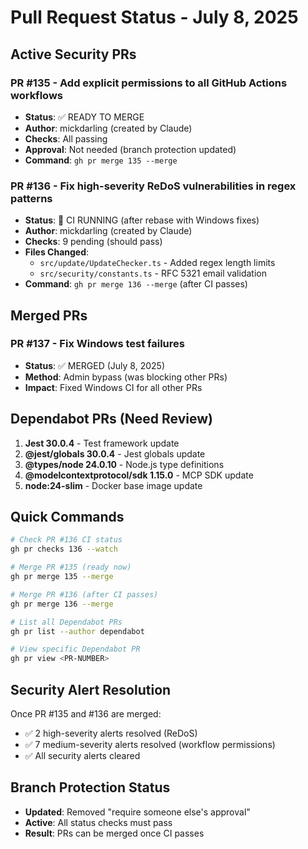 # Pull Request Status - July 8, 2025

## Active Security PRs

### PR #135 - Add explicit permissions to all GitHub Actions workflows
- **Status**: ✅ READY TO MERGE
- **Author**: mickdarling (created by Claude)
- **Checks**: All passing
- **Approval**: Not needed (branch protection updated)
- **Command**: `gh pr merge 135 --merge`

### PR #136 - Fix high-severity ReDoS vulnerabilities in regex patterns  
- **Status**: 🔄 CI RUNNING (after rebase with Windows fixes)
- **Author**: mickdarling (created by Claude)
- **Checks**: 9 pending (should pass)
- **Files Changed**:
  - `src/update/UpdateChecker.ts` - Added regex length limits
  - `src/security/constants.ts` - RFC 5321 email validation
- **Command**: `gh pr merge 136 --merge` (after CI passes)

## Merged PRs

### PR #137 - Fix Windows test failures
- **Status**: ✅ MERGED (July 8, 2025)
- **Method**: Admin bypass (was blocking other PRs)
- **Impact**: Fixed Windows CI for all other PRs

## Dependabot PRs (Need Review)

1. **Jest 30.0.4** - Test framework update
2. **@jest/globals 30.0.4** - Jest globals update  
3. **@types/node 24.0.10** - Node.js type definitions
4. **@modelcontextprotocol/sdk 1.15.0** - MCP SDK update
5. **node:24-slim** - Docker base image update

## Quick Commands

```bash
# Check PR #136 CI status
gh pr checks 136 --watch

# Merge PR #135 (ready now)
gh pr merge 135 --merge

# Merge PR #136 (after CI passes)
gh pr merge 136 --merge

# List all Dependabot PRs
gh pr list --author dependabot

# View specific Dependabot PR
gh pr view <PR-NUMBER>
```

## Security Alert Resolution
Once PR #135 and #136 are merged:
- ✅ 2 high-severity alerts resolved (ReDoS)
- ✅ 7 medium-severity alerts resolved (workflow permissions)
- ✅ All security alerts cleared

## Branch Protection Status
- **Updated**: Removed "require someone else's approval"
- **Active**: All status checks must pass
- **Result**: PRs can be merged once CI passes